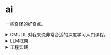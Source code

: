 # ai

一些奇怪的好奇点。

<details>

<summary>CMUDL 对我来说非常合适的深度学习入门课程。</summary>

课程包括深度学习基本原理+实践，涵盖了以下内容：
* 正向传播/损失函数/梯度下降
* softmax
* 反向传导/自动微分
* DNN
* 卷积
* transformer和LLM

### Lecture1
### Lecture2
### Lecture3
### Lecture4
### Lecture5
### Lecture6

### Lecture1
### Lecture2
### Lecture3
### Lecture4
### Lecture5
### Lecture6

</details>



<details>
  <summary>LLM框架</summary>
</details>

<details>
  <summary>工程实践</summary>
</details>

